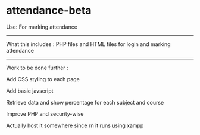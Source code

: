 # attendance-beta

Use: For marking attendance
___
What this includes :
PHP files and HTML files for login and marking attendance
___
Work to be done further :

Add CSS styling to each page

Add basic javscript 

Retrieve data and show percentage for each subject and course

Improve PHP and security-wise

Actually host it somewhere since rn it runs using xampp
